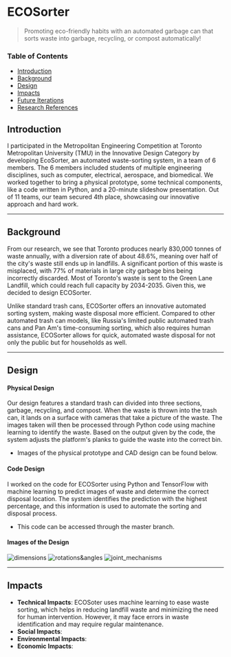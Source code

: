# ECOSorter
> Promoting eco-friendly habits with an automated garbage can that sorts waste into garbage, recycling, or compost automatically!

### Table of Contents
- [Introduction](https://github.com/abs5467/EcoSorter#introduction)
- [Background](https://github.com/abs5467/EcoSorter#background)
- [Design](https://github.com/abs5467/EcoSorter#design)
- [Impacts](https://github.com/abs5467/EcoSorter#impacts)
- [Future Iterations](https://github.com/abs5467/EcoSorter#future-iterations)
- [Research References](https://github.com/abs5467/EcoSorter#research-references)

## Introduction
I participated in the Metropolitan Engineering Competition at Toronto Metropolitan University (TMU) in the Innovative Design Category by developing EcoSorter, an automated waste-sorting system, in a team of 6 members. The 6 members included students of multiple engineering disciplines, such as computer, electrical, aerospace, and biomedical. We worked together to bring a physical prototype, some technical components, like a code written in Python, and a 20-minute slideshow presentation. Out of 11 teams, our team secured 4th place, showcasing our innovative approach and hard work.

---
## Background
From our research, we see that Toronto produces nearly 830,000 tonnes of waste annually, with a diversion rate of about 48.6%, meaning over half of the city's waste still ends up in landfills. A significant portion of this waste is misplaced, with 77% of materials in large city garbage bins being incorrectly discarded. Most of Toronto's waste is sent to the Green Lane Landfill, which could reach full capacity by 2034-2035. Given this, we decided to design ECOSorter.

Unlike standard trash cans, ECOSorter offers an innovative automated sorting system, making waste disposal more efficient. Compared to other automated trash can models, like Russia's limited public automated trash cans and Pan Am's time-consuming sorting, which also requires human assistance, ECOSorter allows for quick, automated waste disposal for not only the public but for households as well.

---
## Design
#### Physical Design
Our design features a standard trash can divided into three sections, garbage, recycling, and compost. When the waste is thrown into the trash can, it lands on a surface with cameras that take a picture of the waste. The images taken will then be processed through Python code using machine learning to identify the waste. Based on the output given by the code, the system adjusts the platform's planks to guide the waste into the correct bin. 

- Images of the physical prototype and CAD design can be found below.

#### Code Design
I worked on the code for ECOSorter using Python and TensorFlow with machine learning to predict images of waste and determine the correct disposal location. The system identifies the prediction with the highest percentage, and this information is used to automate the sorting and disposal process.

- This code can be accessed through the master branch.

#### Images of the Design
![dimensions](https://github.com/user-attachments/assets/3ed3ce73-f3b1-4a28-ae9e-c24a5939f5d3)
![rotations&angles](https://github.com/user-attachments/assets/41ba48b5-5f2f-4e95-a05b-2893d21ef217)
![joint_mechanisms](https://github.com/user-attachments/assets/c589e3ba-1bb0-4f3e-bb35-52b8072c8469)

---
## Impacts
- **Technical Impacts**: ECOSoter uses machine learning to ease waste sorting, which helps in reducing landfill waste and minimizing the need for human intervention. However, it may face errors in waste identification and may require regular maintenance.
- **Social Impacts**:
- **Environmental Impacts**:
- **Economic Impacts**:
